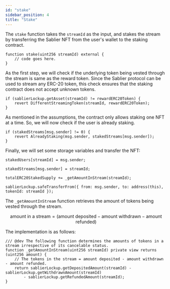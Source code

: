 ```yaml
---
id: "stake"
sidebar_position: 4
title: "Stake"
---
```


The `stake` function takes the `streamId` as the input, and stakes the stream by transferring the Sablier NFT from the
user's wallet to the staking contract.

```solidity
function stake(uint256 streamId) external {
    // code goes here.
}
```

As the first step, we will check if the underlying token being vested through the stream is same as the reward token.
Since the Sablier protocol can be used to stream any ERC-20 token, this check ensures that the staking contract does not
accept unknown tokens.

```solidity
if (sablierLockup.getAsset(streamId) != rewardERC20Token) {
    revert DifferentStreamingToken(streamId, rewardERC20Token);
}
```

As mentioned in the assumptions, the contract only allows staking one NFT at a time. So, we will now check if the user
is already staking.

```solidity
if (stakedStreams[msg.sender] != 0) {
    revert AlreadyStaking(msg.sender, stakedStreams[msg.sender]);
}
```

Finally, we will set some storage variables and transfer the NFT:

```solidity
stakedUsers[streamId] = msg.sender;

stakedStreams[msg.sender] = streamId;

totalERC20StakedSupply += _getAmountInStream(streamId);

sablierLockup.safeTransferFrom({ from: msg.sender, to: address(this), tokenId: streamId });
```

The `_getAmountInStream` function retrieves the amount of tokens being vested through the stream.

```math
\text{amount in a stream} = (\text{amount deposited} - \text{amount withdrawn} - \text{amount refunded})
```

The implementation is as follows:

```solidity
/// @dev The following function determines the amounts of tokens in a stream irrespective of its cancelable status.
function _getAmountInStream(uint256 streamId) private view returns (uint256 amount) {
    // The tokens in the stream = amount deposited - amount withdrawn - amount refunded.
    return sablierLockup.getDepositedAmount(streamId) - sablierLockup.getWithdrawnAmount(streamId)
        - sablierLockup.getRefundedAmount(streamId);
}
```
